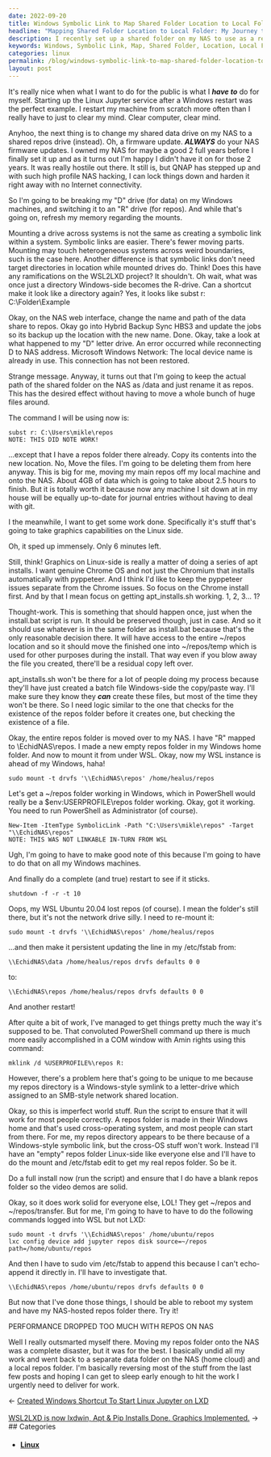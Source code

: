 ```yaml
---
date: 2022-09-20
title: Windows Symbolic Link to Map Shared Folder Location to Local Folder
headline: "Mapping Shared Folder Location to Local Folder: My Journey to Get My Repos Folder Working on Windows and WSL"
description: I recently set up a shared folder on my NAS to use as a repos drive. After a lot of work, I managed to get it working in both Windows and WSL, but the performance dropped too much when I moved the repos folder to the NAS. I had to reverse my work, updating the firmware on my NAS, renaming the Windows 'D' drive to an 'R' drive, and running an install.bat script and creating an apt_installs.sh file.
keywords: Windows, Symbolic Link, Map, Shared Folder, Location, Local Folder, NAS, Repos Drive, Firmware, Rename, Install.bat, Apt_installs.sh, Chrome OS, Linux, Commands, Restart
categories: linux
permalink: /blog/windows-symbolic-link-to-map-shared-folder-location-to-local-folder/
layout: post
---
```



It's really nice when what I want to do for the public is what I ***have to***
do for myself. Starting up the Linux Jupyter service after a Windows restart
was the perfect example. I restart my machine from scratch more often than I
really have to just to clear my mind. Clear computer, clear mind.

Anyhoo, the next thing is to change my shared data drive on my NAS to a shared
repos drive (instead). Oh, a firmware update. ***ALWAYS*** do your NAS firmware
updates. I owned my NAS for maybe a good 2 full years before I finally set it
up and as it turns out I'm happy I didn't have it on for those 2 years. It was
really hostile out there. It still is, but QNAP has stepped up and with such
high profile NAS hacking, I can lock things down and harden it right away with
no Internet connectivity.

So I'm going to be breaking my "D" drive (for data) on my Windows machines, and
switching it to an "R" drive (for repos). And while that's going on, refresh my
memory regarding the mounts.

Mounting a drive across systems is not the same as creating a symbolic link
within a system. Symbolic links are easier. There's fewer moving parts.
Mounting may touch heterogeneous systems across weird boundaries, such is the
case here. Another difference is that symbolic links don't need target
directories in location while mounted drives do. Think! Does this have any
ramifications on the WSL2LXD project? It shouldn't. Oh wait, what was once just
a directory Windows-side becomes the R-drive. Can a shortcut make it look like
a directory again? Yes, it looks like subst r: C:\Folder\Example

Okay, on the NAS web interface, change the name and path of the data share to
repos. Okay go into Hybrid Backup Sync HBS3 and update the jobs so its backup
up the location with the new name. Done. Okay, take a look at what happened to
my "D" letter drive. An error occurred while reconnecting D to NAS address.
Microsoft Windows Network: The local device name is already in use. This
connection has not been restored.

Strange message. Anyway, it turns out that I'm going to keep the actual path of
the shared folder on the NAS as /data and just rename it as repos. This has the
desired effect without having to move a whole bunch of huge files around.

The command I will be using now is:

    subst r: C:\Users\mikle\repos
    NOTE: THIS DID NOTE WORK!

...except that I have a repos folder there already. Copy its contents into the
new location. No, Move the files. I'm going to be deleting them from here
anyway. This is big for me, moving my main repos off my local machine and onto
the NAS. About 4GB of data which is going to take about 2.5 hours to finish.
But it is totally worth it because now any machine I sit down at in my house
will be equally up-to-date for journal entries without having to deal with git.

I the meanwhile, I want to get some work done. Specifically it's stuff that's
going to take graphics capabilities on the Linux side.

Oh, it sped up immensely. Only 6 minutes left.

Still, think! Graphics on Linux-side is really a matter of doing a series of
apt installs. I want genuine Chrome OS and not just the Chromium that installs
automatically with pyppeteer. And I think I'd like to keep the pyppeteer issues
separate from the Chrome issues. So focus on the Chrome install first. And by
that I mean focus on getting apt_installs.sh working. 1, 2, 3... 1?

Thought-work. This is something that should happen once, just when the
install.bat script is run. It should be preserved though, just in case. And so
it should use whatever is in the same folder as install.bat because that's the
only reasonable decision there. It will have access to the entire ~/repos
location and so it should move the finished one into ~/repos/temp which is used
for other purposes during the install. That way even if you blow away the file
you created, there'll be a residual copy left over.

apt_installs.sh won't be there for a lot of people doing my process because
they'll have just created a batch file Windows-side the copy/paste way. I'll
make sure they know they ***can*** create these files, but most of the time
they won't be there. So I need logic similar to the one that checks for the
existence of the repos folder before it creates one, but checking the existence
of a file.

Okay, the entire repos folder is moved over to my NAS. I have "R" mapped to
\\EchidNAS\repos. I made a new empty repos folder in my Windows home folder.
And now to mount it from under WSL. Okay, now my WSL instance is ahead of my
Windows, haha!

    sudo mount -t drvfs '\\EchidNAS\repos' /home/healus/repos

Let's get a ~/repos folder working in Windows, which in PowerShell would really
be a $env:USERPROFILE\repos folder working. Okay, got it working. You need to
run PowerShell as Administrator (of course).

    New-Item -ItemType SymbolicLink -Path "C:\Users\mikle\repos" -Target "\\EchidNAS\repos"
    NOTE: THIS WAS NOT LINKABLE IN-TURN FROM WSL

Ugh, I'm going to have to make good note of this because I'm going to have to
do that on all my Windows machines.

And finally do a complete (and true) restart to see if it sticks.

    shutdown -f -r -t 10

Oops, my WSL Ubuntu 20.04 lost repos (of course). I mean the folder's still
there, but it's not the network drive silly. I need to re-mount it:

    sudo mount -t drvfs '\\EchidNAS\repos' /home/healus/repos

...and then make it persistent updating the line in my /etc/fstab from:

    \\EchidNAS\data /home/healus/repos drvfs defaults 0 0

to:

    \\EchidNAS\repos /home/healus/repos drvfs defaults 0 0

And another restart!

After quite a bit of work, I've managed to get things pretty much the way it's
supposed to be. That convoluted PowerShell command up there is much more easily
accomplished in a COM window with Amin rights using this command:

    mklink /d %USERPROFILE%\repos R:

However, there's a problem here that's going to be unique to me because my
repos directory is a Windows-style symlink to a letter-drive which assigned to
an SMB-style network shared location.

Okay, so this is imperfect world stuff. Run the script to ensure that it will
work for most people correctly. A repos folder is made in their Windows home
and that's used cross-operating system, and most people can start from there.
For me, my repos directory appears to be there because of a Windows-style
symbolic link, but the cross-OS stuff won't work. Instead I'll have an "empty"
repos folder Linux-side like everyone else and I'll have to do the mount and
/etc/fstab edit to get my real repos folder. So be it.

Do a full install now (run the script) and ensure that I do have a blank repos
folder so the video demos are solid.

Okay, so it does work solid for everyone else, LOL! They get ~/repos and
~/repos/transfer. But for me, I'm going to have to have to do the following
commands logged into WSL but not LXD:

    sudo mount -t drvfs '\\EchidNAS\repos' /home/ubuntu/repos
    lxc config device add jupyter repos disk source=~/repos path=/home/ubuntu/repos

And then I have to sudo vim /etc/fstab to append this because I can't
echo-append it directly in. I'll have to investigate that.

    \\EchidNAS\repos /home/ubuntu/repos drvfs defaults 0 0

But now that I've done those things, I should be able to reboot my system and
have my NAS-hosted repos folder there. Try it!

PERFORMANCE DROPPED TOO MUCH WITH REPOS ON NAS

Well I really outsmarted myself there. Moving my repos folder onto the NAS was
a complete disaster, but it was for the best. I basically undid all my work and
went back to a separate data folder on the NAS (home cloud) and a local repos
folder. I'm basically reversing most of the stuff from the last few posts and
hoping I can get to sleep early enough to hit the work I urgently need to
deliver for work.

<div class="arrow-links"><div class="post-nav-prev"><span class="arrow">&larr;&nbsp;</span><a href="/blog/created-windows-shortcut-to-start-linux-jupyter-on-lxd/">Created Windows Shortcut To Start Linux Jupyter on LXD</a></div> &nbsp; <div class="post-nav-next"><a href="/blog/wsl2lxd-is-now-lxdwin-apt-pip-installs-done-graphics-implemented/">WSL2LXD is now lxdwin, Apt & Pip Installs Done. Graphics Implemented.</a><span class="arrow">&nbsp;&rarr;</span></div></div>
## Categories

<ul>
<li><h4><a href='/linux/'>Linux</a></h4></li></ul>